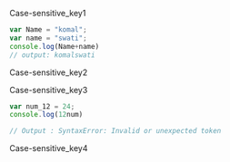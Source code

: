 Case-sensitive_key1
```javascript
var Name = "komal";
var name = "swati";
console.log(Name+name)
// output: komalswati

```
Case-sensitive_key2


Case-sensitive_key3
```javascript
var num_12 = 24;
console.log(12num)

// Output : SyntaxError: Invalid or unexpected token

```
Case-sensitive_key4


